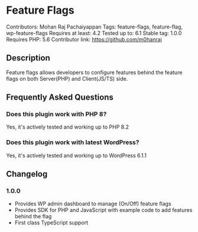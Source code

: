 # Feature Flags

Contributors: Mohan Raj Pachaiyappan
Tags: feature-flags, feature-flag, wp-feature-flags
Requires at least: 4.2
Tested up to: 6.1
Stable tag: 1.0.0
Requires PHP: 5.6
Contributor link: https://github.com/m0hanraj

## Description

Feature flags allows developers to configure features behind the feature flags on both Server(PHP) and Client(JS/TS) side.



## Frequently Asked Questions

### Does this plugin work with PHP 8?

Yes, it's actively tested and working up to PHP 8.2

### Does this plugin work with latest WordPress?

Yes, it's actively tested and working up to WordPress 6.1.1

## Changelog ##

### 1.0.0 ###

* Provides WP admin dashboard to manage (On/Off) feature flags
* Provides SDK for PHP and JavaScript with example code to add features behind the flag
* First class TypeScript support


